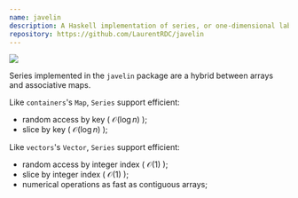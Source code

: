 ```yaml
---
name: javelin
description: A Haskell implementation of series, or one-dimensional labeled arrays
repository: https://github.com/LaurentRDC/javelin
---
```


<a href="http://hackage.haskell.org/package/javelin" target="_blank">
    <img src="https://img.shields.io/hackage/v/javelin.svg">
</a>

Series implemented in the `javelin` package are a hybrid between arrays and associative maps.

Like `containers`'s `Map`, `Series` support efficient:

* random access by key ( $\mathcal{O}(\log n)$ );
* slice by key ( $\mathcal{O}(\log n)$ );

Like `vectors`'s `Vector`, `Series` support efficient:

* random access by integer index ( $\mathcal{O}(1)$ );
* slice by integer index ( $\mathcal{O}(1)$ );
* numerical operations as fast as contiguous arrays;